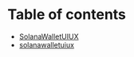 # Table of contents

* [SolanaWalletUIUX](README.md)
* [solanawalletuiux](solanawalletuiux/README.md)
